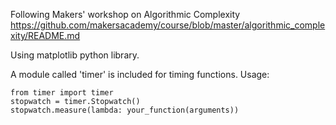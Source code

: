 Following Makers' workshop on Algorithmic Complexity
https://github.com/makersacademy/course/blob/master/algorithmic_complexity/README.md

Using matplotlib python library.

A module called 'timer' is included for timing functions. Usage:

```
from timer import timer
stopwatch = timer.Stopwatch()
stopwatch.measure(lambda: your_function(arguments))
```